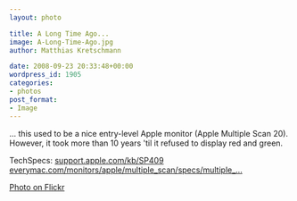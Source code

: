 ```yaml
---
layout: photo

title: A Long Time Ago...
image: A-Long-Time-Ago.jpg
author: Matthias Kretschmann

date: 2008-09-23 20:33:48+00:00
wordpress_id: 1905
categories:
- photos
post_format:
- Image
---
```


... this used to be a nice entry-level Apple monitor (Apple Multiple Scan 20). However, it took more than 10 years 'til it refused to display red and green. 

TechSpecs: 
[support.apple.com/kb/SP409](http://support.apple.com/kb/SP409)
[everymac.com/monitors/apple/multiple_scan/specs/multiple_...](http://everymac.com/monitors/apple/multiple_scan/specs/multiple_scan_20.html)

[Photo on Flickr](http://www.flickr.com/photos/krema/2885095747)
